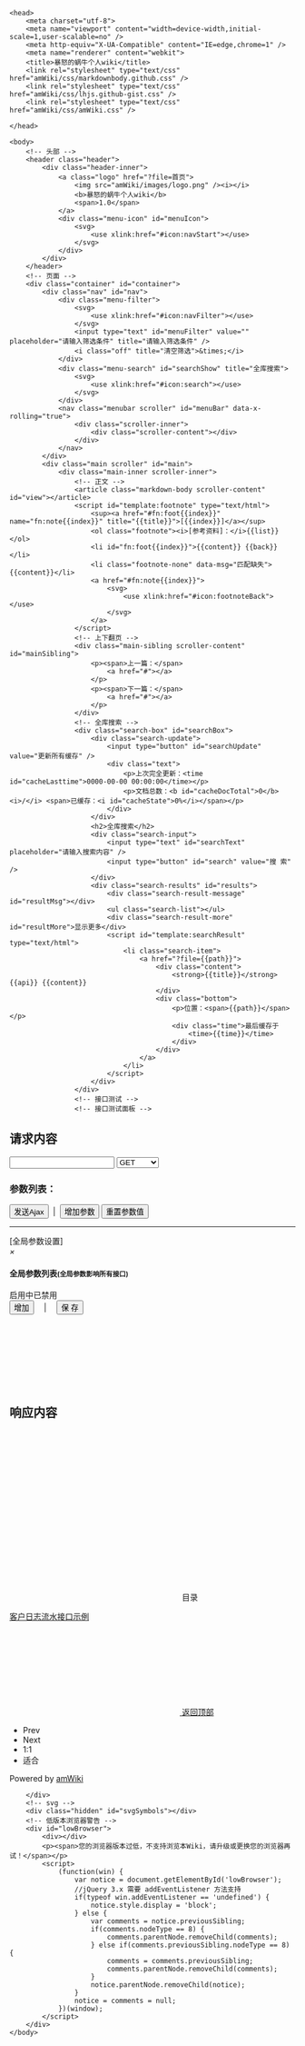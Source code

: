 <!DOCTYPE html>
<html>

    <head>
        <meta charset="utf-8">
        <meta name="viewport" content="width=device-width,initial-scale=1,user-scalable=no" />
        <meta http-equiv="X-UA-Compatible" content="IE=edge,chrome=1" />
        <meta name="renderer" content="webkit">
        <title>暴怒的蜗牛个人wiki</title>
        <link rel="stylesheet" type="text/css" href="amWiki/css/markdownbody.github.css" />
        <link rel="stylesheet" type="text/css" href="amWiki/css/lhjs.github-gist.css" />
        <link rel="stylesheet" type="text/css" href="amWiki/css/amWiki.css" />
        
    </head>

    <body>
        <!-- 头部 -->
        <header class="header">
            <div class="header-inner">
                <a class="logo" href="?file=首页">
                    <img src="amWiki/images/logo.png" /><i></i>
                    <b>暴怒的蜗牛个人wiki</b>
                    <span>1.0</span>
                </a>
                <div class="menu-icon" id="menuIcon">
                    <svg>
                        <use xlink:href="#icon:navStart"></use>
                    </svg>
                </div>
            </div>
        </header>
        <!-- 页面 -->
        <div class="container" id="container">
            <div class="nav" id="nav">
                <div class="menu-filter">
                    <svg>
                        <use xlink:href="#icon:navFilter"></use>
                    </svg>
                    <input type="text" id="menuFilter" value="" placeholder="请输入筛选条件" title="请输入筛选条件" />
                    <i class="off" title="清空筛选">&times;</i>
                </div>
                <div class="menu-search" id="searchShow" title="全库搜索">
                    <svg>
                        <use xlink:href="#icon:search"></use>
                    </svg>
                </div>
                <nav class="menubar scroller" id="menuBar" data-x-rolling="true">
                    <div class="scroller-inner">
                        <div class="scroller-content"></div>
                    </div>
                </nav>
            </div>
            <div class="main scroller" id="main">
                <div class="main-inner scroller-inner">
                    <!-- 正文 -->
                    <article class="markdown-body scroller-content" id="view"></article>
                    <script id="template:footnote" type="text/html">
                        <sup><a href="#fn:foot{{index}}" name="fn:note{{index}}" title="{{title}}">[{{index}}]</a></sup>
                        <ol class="footnote"><i>[参考资料]：</i>{{list}}</ol>
                        <li id="fn:foot{{index}}">{{content}} {{back}}</li>
                        <li class="footnote-none" data-msg="匹配缺失">{{content}}</li>
                        <a href="#fn:note{{index}}">
                            <svg>
                                <use xlink:href="#icon:footnoteBack"></use>
                            </svg>
                        </a>
                    </script>
                    <!-- 上下翻页 -->
                    <div class="main-sibling scroller-content" id="mainSibling">
                        <p><span>上一篇：</span>
                            <a href="#"></a>
                        </p>
                        <p><span>下一篇：</span>
                            <a href="#"></a>
                        </p>
                    </div>
                    <!-- 全库搜索 -->
                    <div class="search-box" id="searchBox">
                        <div class="search-update">
                            <input type="button" id="searchUpdate" value="更新所有缓存" />
                            <div class="text">
                                <p>上次完全更新：<time id="cacheLasttime">0000-00-00 00:00:00</time></p>
                                <p>文档总数：<b id="cacheDocTotal">0</b> <i>/</i> <span>已缓存：<i id="cacheState">0%</i></span></p>
                            </div>
                        </div>
                        <h2>全库搜索</h2>
                        <div class="search-input">
                            <input type="text" id="searchText" placeholder="请输入搜索内容" />
                            <input type="button" id="search" value="搜 索" />
                        </div>
                        <div class="search-results" id="results">
                            <div class="search-result-message" id="resultMsg"></div>
                            <ul class="search-list"></ul>
                            <div class="search-result-more" id="resultMore">显示更多</div>
                            <script id="template:searchResult" type="text/html">
                                <li class="search-item">
                                    <a href="?file={{path}}">
                                        <div class="content">
                                            <strong>{{title}}</strong> {{api}} {{content}}
                                        </div>
                                        <div class="bottom">
                                            <p>位置：<span>{{path}}</span></p>
                                            <div class="time">最后缓存于
                                                <time>{{time}}</time>
                                            </div>
                                        </div>
                                    </a>
                                </li>
                            </script>
                        </div>
                    </div>
                    <!-- 接口测试 -->
                    <!-- 接口测试面板 -->
<div class="testing-box" id="testingBox">
    <h2>请求内容</h2>
    <div class="testing-send">
        <input class="testing-send-url" id="testingSendUrl" type="text" title="请求地址" />
        <select class="testing-send-type" id="testingSendType" title="请求类型">
            <option value="GET">GET</option>
            <option value="POST">POST</option>
            <option value="PUT">PUT</option>
            <option value="DELETE">DELETE</option>
        </select>
        <h3>参数列表：</h3>
        <ul class="testing-params" id="testingParam"></ul>
        <script id="template:formList" type="text/html">
            <li>
                <span>{{describe}}</span>
                <input class="testing-param-key" type="text" value="{{keyName}}" placeholder="参数名" title="参数名" />&nbsp;&nbsp;
                <input class="testing-param-val" type="text" value="{{default}}" placeholder="请输入参数值 ({{valueType}})" {{required}}/>
                <big>*</big>
            </li>
        </script>
        <div class="testing-btn">
            <button class="testing-btn-send" id="testingBtnSend">发送Ajax</button> &nbsp;|&nbsp;
            <button id="testingBtnAdd">增加参数</button>
            <button id="testingBtnReset">重置参数值</button>
        </div>
        <div class="testing-btn2">
            <hr>
            <div class="testing-btn-param" id="testingBtnGParam" title="全局参数将影响所有接口">[<span>全局参数设置</span>]</div>
            <!-- 全局参数弹窗 -->
            <div class="testing-global" id="testingGlobal">
                <div class="testing-global-param"><i class="close">&times;</i>
                    <h4>全局参数列表<small>(全局参数影响所有接口)</small></h4>
                    <ul id="testingGlobalParam"></ul>
                    <script id="template:globalParam" type="text/html">
                        <li><i>&times;</i> 描述：
                            <input type="text" placeholder="describe" value="{{describe}}"><br> 参数名：
                            <input type="text" placeholder="key-name" value="{{keyName}}"><br> 参数值：
                            <input type="text" placeholder="value" value="{{value}}">
                        </li>
                    </script>
                    <div class="btn">
                        <div class="testing-global-working" id="testingGlobalWorking" title="禁用/启用全局变量"><i></i><span>启用中</span><span>已禁用</span></div>
                        <button class="add">增加</button> &#12288;|&#12288;
                        <button class="save">保 存</button>
                    </div>
                </div>
            </div>
        </div>
    </div>
    <h2>响应内容<small id="testingDuration"></small>
        <svg id="testingLoading">
            <use xlink:href="#icon:loading"></use>
        </svg>
    </h2>
    <div class="testing-response">
        <iframe id="testingResponse" width="100%" frameborder="0" border="0" marginwidth="0" marginheight="0" scrolling="no" allowtransparency="yes" framespacing="0"></iframe>
    </div>
</div>
                </div>
            </div>
        </div>
        <aside>
            <!-- 侧边目录 -->
            <div class="contents" id="contents">
                <div class="btn">
                    <svg>
                        <use xlink:href="#icon:contents"></use>
                    </svg>
                    <span>目录</span>
                </div>
                <div class="contents-list">
                    <p>
                        <a id="contentsTitle" href="#客户日志流水接口示例">客户日志流水接口示例</a>
                    </p>
                    <div class="markdown-contents"></div>
                </div>
            </div>
            <!-- 返回顶部 -->
            <div class="back-top" id="backTop">
                <a class="back-icon" href="#">
                    <svg>
                        <use xlink:href="#icon:backTop"></use>
                    </svg>
                </a>
                <a class="back-text" href="#">返回顶部</a>
            </div>
        </aside>
        <!-- 图片预览 -->
        <section class="imgsv" id="imgsView">
            <div class="imgsv-background"></div>
            <div class="imgsv-view" id="imgsViewInner"></div>
            <ul class="imgsv-panel">
                <li class="prev off">Prev</li>
                <li class="next">Next</li>
                <li class="original">1:1</li>
                <li class="suit">适合</li>
            </ul>
        </section>
        <footer>
            <!-- 签名 -->
            <div class="signature">Powered by
                <a href="https://github.com/TevinLi/amWiki" target="_blank">amWiki</a>
            </div>
        </footer>
        <!-- mounts -->
        <div class="hidden" aw-include="mountLinks"><script src="amWiki/mounts/home-372.js"></script><script src="amWiki/mounts/nav-274.js"></script><script src="amWiki/mounts/icon-10649.js"></script>
            <script>AWConfig={"name":"暴怒的蜗牛个人wiki","ver":"1.0","testing":true,"version":"1.0","logo":"amWiki/images/logo.png","colour":"#4296eb","pageMounts":true,"githubUrl":"https://github.com/kernel5017/Mybook","libraryPrefix":""}</script>
        </div>
        <!-- js -->
        <div class="hidden">
            <script type="text/javascript" src="amWiki/js/gbk.js"></script>
            <script type="text/javascript" src="amWiki/js/pinyin.js"></script>
            <script type="text/javascript" src="amWiki/js/jquery-compat-3.1.0.min.js"></script>
            <script type="text/javascript" src="amWiki/js/marked.min.js"></script>
            <script type="text/javascript" src="amWiki/js/highlight.pack.js"></script>
            <script type="text/javascript" src="amWiki/js/raphael-min.js"></script>
            <script type="text/javascript" src="amWiki/js/flowchart.min.js"></script>
            <script type="text/javascript" src="amWiki/js/amWiki.tools.js"></script>
            <script type="text/javascript" src="amWiki/js/amWiki.storage.js"></script>
            <script type="text/javascript" src="amWiki/js/amWiki.search.js"></script>
            <script type="text/javascript" src="amWiki/js/amWiki.search.worker.js"></script>
            <script type="text/javascript" src="amWiki/js/amWiki.docs.js"></script>
            <script src="amWiki/js/amWiki.testing.js"></script>
            <script type="text/javascript" src="amWiki/js/amWiki.scrollbar.js"></script>
            <script type="text/javascript" src="amWiki/js/amWiki.imgsView.js"></script>
            <script type="text/javascript" src="amWiki/js/amWiki.js"></script>
            <script type="text/javascript" src="//cdn.bootcss.com/mathjax/2.7.2/MathJax.js?config=TeX-AMS-MML_HTMLorMML"></script>
            
        </div>
        <!-- svg -->
        <div class="hidden" id="svgSymbols"></div>
        <!-- 低版本浏览器警告 -->
        <div id="lowBrowser">
            <div></div>
            <p><span>您的浏览器版本过低，不支持浏览本Wiki，请升级或更换您的浏览器再试！</span></p>
            <script>
                (function(win) {
                    var notice = document.getElementById('lowBrowser');
                    //jQuery 3.x 需要 addEventListener 方法支持
                    if(typeof win.addEventListener == 'undefined') {
                        notice.style.display = 'block';
                    } else {
                        var comments = notice.previousSibling;
                        if(comments.nodeType == 8) {
                            comments.parentNode.removeChild(comments);
                        } else if(comments.previousSibling.nodeType == 8) {
                            comments = comments.previousSibling;
                            comments.parentNode.removeChild(comments);
                        }
                        notice.parentNode.removeChild(notice);
                    }
                    notice = comments = null;
                })(window);
            </script>
        </div>
    </body>

</html>
